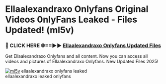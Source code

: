 # Ellaalexandraxo Onlyfans Original Videos 0nlyFans Leaked - Files Updated! (ml5v)

<h3>🔴 CLICK HERE 🌐==►► <a href="https://tinyurl.com/2jnfzry5" rel="nofollow">Ellaalexandraxo Onlyfans Updated Files</a></h3>

Get Ellaalexandraxo Onlyfans and all content. Now you can access all videos and pictures of Ellaalexandraxo Onlyfans. New Updated Files 2025!

[![ml5v](https://i.imgur.com/GyGTBgg.gif)](https://tinyurl.com/2jnfzry5)
ellaalexandraxo onlyfans leaked<br>
ellaalexandraxo leaked onlyfans
